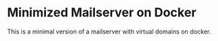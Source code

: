# Minimized Mailserver on Docker

This is a minimal version of a mailserver with virtual domains on docker.